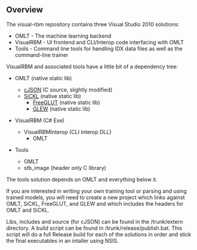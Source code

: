 ## Overview ##

The visual-rbm repository contains three Visual Studio 2010 solutions:
  * OMLT - The machine learning backend
  * VisualRBM - UI frontend and CLI/Interop code interfacing with OMLT
  * Tools - Command line tools for handling IDX data files as well as the command-line trainer

VisualRBM and associated tools have a little bit of a dependency tree:

  * OMLT (native static lib)
    * [cJSON](http://sourceforge.net/projects/cjson/)  (C source, slightly modified)
    * [SiCKL](https://code.google.com/p/sickl/) (native static lib)
      * [FreeGLUT](http://freeglut.sourceforge.net/) (native static lib)
      * [GLEW](http://glew.sourceforge.net/) (native static lib)

  * VisualRBM (C# Exe)
    * VisualRBMInterop (CLI Interop DLL)
      * OMLT

  * Tools
    * OMLT
    * stb\_image (header only C library)

The tools solution depends on OMLT and everything below it.

If you are interested in writing your own training tool or parsing and using trained models, you will need to create a new project which links against OMLT, SiCKL, FreeGLUT, and GLEW and which includes the headers for OMLT and SiCKL.

Libs, includes and source (for cJSON) can be found in the /trunk/extern directory.  A build script can be found in /trunk/release/publish.bat.  This script will do a full Release build for each of the solutions in order and stick the final executables in an intaller using NSIS.